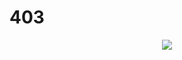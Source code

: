 # 403

<div align="center"><img src="https://media3.giphy.com/media/v1.Y2lkPTc5MGI3NjExY2F2YWR1dmZmcjFqYWxibTBvcnFwNTNmcjkxOWIyaGc2NnVqc2hsciZlcD12MV9naWZzX3NlYXJjaCZjdD1n/vR1dPIYzQmkRzLZk2w/giphy.gif"/></div>
